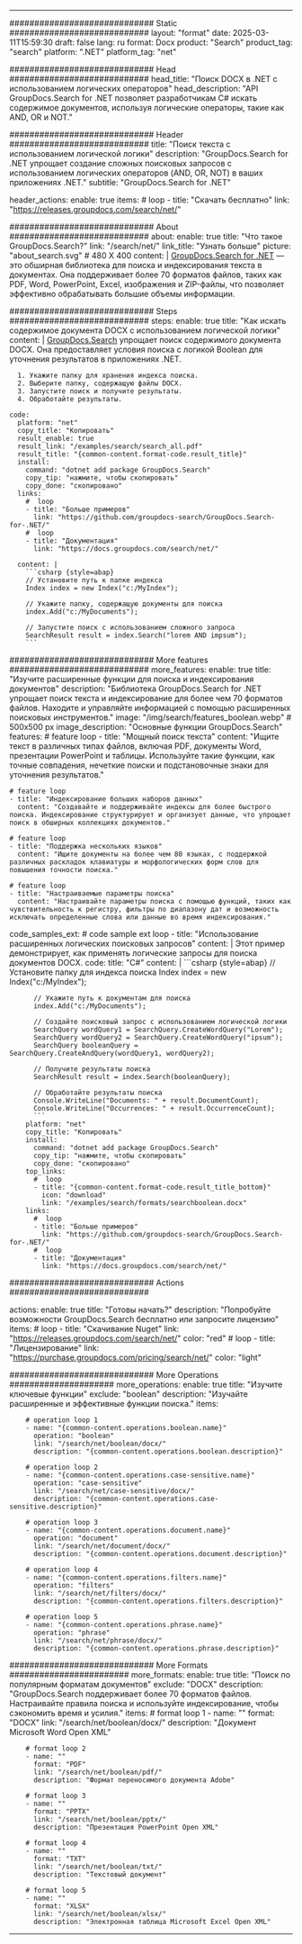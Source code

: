 
---
############################# Static ############################
layout: "format"
date:  2025-03-11T15:59:30
draft: false
lang: ru
format: Docx
product: "Search"
product_tag: "search"
platform: ".NET"
platform_tag: "net"

############################# Head ############################
head_title: "Поиск DOCX в .NET с использованием логических операторов"
head_description: "API GroupDocs.Search for .NET позволяет разработчикам C# искать содержимое документов, используя логические операторы, такие как AND, OR и NOT."

############################# Header ############################
title: "Поиск текста с использованием логической логики" 
description: "GroupDocs.Search for .NET упрощает создание сложных поисковых запросов с использованием логических операторов (AND, OR, NOT) в ваших приложениях .NET."
subtitle: "GroupDocs.Search for .NET" 

header_actions:
  enable: true
  items:
    #  loop
    - title: "Скачать бесплатно"
      link: "https://releases.groupdocs.com/search/net/"
      
############################# About ############################
about:
    enable: true
    title: "Что такое GroupDocs.Search?"
    link: "/search/net/"
    link_title: "Узнать больше"
    picture: "about_search.svg" # 480 X 400
    content: |
       [GroupDocs.Search for .NET](/search/net/) — это обширная библиотека для поиска и индексирования текста в документах. Она поддерживает более 70 форматов файлов, таких как PDF, Word, PowerPoint, Excel, изображения и ZIP-файлы, что позволяет эффективно обрабатывать большие объемы информации.

############################# Steps ############################
steps:
    enable: true
    title: "Как искать содержимое документа DOCX с использованием логической логики"
    content: |
      [GroupDocs.Search](/search/net/) упрощает поиск содержимого документа DOCX. Она предоставляет условия поиска с логикой Boolean для уточнения результатов в приложениях .NET.
      
      1. Укажите папку для хранения индекса поиска.
      2. Выберите папку, содержащую файлы DOCX.
      3. Запустите поиск и получите результаты.
      4. Обработайте результаты.
   
    code:
      platform: "net"
      copy_title: "Копировать"
      result_enable: true
      result_link: "/examples/search/search_all.pdf"
      result_title: "{common-content.format-code.result_title}"
      install:
        command: "dotnet add package GroupDocs.Search"
        copy_tip: "нажмите, чтобы скопировать"
        copy_done: "скопировано"
      links:
        #  loop
        - title: "Больше примеров"
          link: "https://github.com/groupdocs-search/GroupDocs.Search-for-.NET/"
        #  loop
        - title: "Документация"
          link: "https://docs.groupdocs.com/search/net/"
          
      content: |
        ```csharp {style=abap}
        // Установите путь к папке индекса
        Index index = new Index("c:/MyIndex");

        // Укажите папку, содержащую документы для поиска
        index.Add("c:/MyDocuments");

        // Запустите поиск с использованием сложного запроса
        SearchResult result = index.Search("lorem AND impsum");
        ```            

############################# More features ############################
more_features:
  enable: true
  title: "Изучите расширенные функции для поиска и индексирования документов"
  description: "Библиотека GroupDocs.Search for .NET упрощает поиск текста и индексирование для более чем 70 форматов файлов. Находите и управляйте информацией с помощью расширенных поисковых инструментов."
  image: "/img/search/features_boolean.webp" # 500x500 px
  image_description: "Основные функции GroupDocs.Search"
  features:
    # feature loop
    - title: "Мощный поиск текста"
      content: "Ищите текст в различных типах файлов, включая PDF, документы Word, презентации PowerPoint и таблицы. Используйте такие функции, как точные совпадения, нечеткие поиски и подстановочные знаки для уточнения результатов."

    # feature loop
    - title: "Индексирование больших наборов данных"
      content: "Создавайте и поддерживайте индексы для более быстрого поиска. Индексирование структурирует и организует данные, что упрощает поиск в обширных коллекциях документов."

    # feature loop
    - title: "Поддержка нескольких языков"
      content: "Ищите документы на более чем 80 языках, с поддержкой различных раскладок клавиатуры и морфологических форм слов для повышения точности поиска."

    # feature loop
    - title: "Настраиваемые параметры поиска"
      content: "Настраивайте параметры поиска с помощью функций, таких как чувствительность к регистру, фильтры по диапазону дат и возможность исключать определенные слова или данные во время индексирования."
      
  code_samples_ext:
    # code sample ext loop
    - title: "Использование расширенных логических поисковых запросов"
      content: |
        Этот пример демонстрирует, как применять логические запросы для поиска документов DOCX.
      code:
        title: "C#"
        content: |
          ```csharp {style=abap}
          // Установите папку для индекса поиска
          Index index = new Index("c:/MyIndex");
              
          // Укажите путь к документам для поиска
          index.Add("c:/MyDocuments");

          // Создайте поисковый запрос с использованием логической логики
          SearchQuery wordQuery1 = SearchQuery.CreateWordQuery("Lorem");
          SearchQuery wordQuery2 = SearchQuery.CreateWordQuery("ipsum");
          SearchQuery booleanQuery = SearchQuery.CreateAndQuery(wordQuery1, wordQuery2);

          // Получите результаты поиска
          SearchResult result = index.Search(booleanQuery);
          
          // Обработайте результаты поиска
          Console.WriteLine("Documents: " + result.DocumentCount);
          Console.WriteLine("Occurrences: " + result.OccurrenceCount);
          ```
        platform: "net"
        copy_title: "Копировать"
        install:
          command: "dotnet add package GroupDocs.Search"
          copy_tip: "нажмите, чтобы скопировать"
          copy_done: "скопировано"
        top_links:
          #  loop
          - title: "{common-content.format-code.result_title_bottom}"
            icon: "download"
            link: "/examples/search/formats/searchboolean.docx"
        links:
          #  loop
          - title: "Больше примеров"
            link: "https://github.com/groupdocs-search/GroupDocs.Search-for-.NET/"
          #  loop
          - title: "Документация"
            link: "https://docs.groupdocs.com/search/net/"
            

            


############################# Actions ############################

actions:
  enable: true
  title: "Готовы начать?"
  description: "Попробуйте возможности GroupDocs.Search бесплатно или запросите лицензию"
  items:
    #  loop
    - title: "Скачивание Nuget"
      link: "https://releases.groupdocs.com/search/net/"
      color: "red"
        #  loop
    - title: "Лицензирование"
      link: "https://purchase.groupdocs.com/pricing/search/net/"
      color: "light"


############################# More Operations #####################
more_operations:
    enable: true
    title: "Изучите ключевые функции"
    exclude: "boolean"
    description: "Изучайте расширенные и эффективные функции поиска."
    items: 
          
        # operation loop 1
        - name: "{common-content.operations.boolean.name}"
          operation: "boolean"
          link: "/search/net/boolean/docx/"
          description: "{common-content.operations.boolean.description}"

        # operation loop 2
        - name: "{common-content.operations.case-sensitive.name}"
          operation: "case-sensitive"
          link: "/search/net/case-sensitive/docx/"
          description: "{common-content.operations.case-sensitive.description}"

        # operation loop 3
        - name: "{common-content.operations.document.name}"
          operation: "document"
          link: "/search/net/document/docx/"
          description: "{common-content.operations.document.description}"

        # operation loop 4
        - name: "{common-content.operations.filters.name}"
          operation: "filters"
          link: "/search/net/filters/docx/"
          description: "{common-content.operations.filters.description}"

        # operation loop 5
        - name: "{common-content.operations.phrase.name}"
          operation: "phrase"
          link: "/search/net/phrase/docx/"
          description: "{common-content.operations.phrase.description}"
          
        
          
############################# More Formats ########################
more_formats:
    enable: true
    title: "Поиск по популярным форматам документов"
    exclude: "DOCX"
    description: "GroupDocs.Search поддерживает более 70 форматов файлов. Настраивайте правила поиска и используйте индексирование, чтобы сэкономить время и усилия."
    items: 
        # format loop 1
        - name: ""
          format: "DOCX"
          link: "/search/net/boolean/docx/"
          description: "Документ Microsoft Word Open XML"
          
        # format loop 2
        - name: ""
          format: "PDF"
          link: "/search/net/boolean/pdf/"
          description: "Формат переносимого документа Adobe"
          
        # format loop 3
        - name: ""
          format: "PPTX"
          link: "/search/net/boolean/pptx/"
          description: "Презентация PowerPoint Open XML"

        # format loop 4
        - name: ""
          format: "TXT"
          link: "/search/net/boolean/txt/"
          description: "Текстовый документ"
          
        # format loop 5
        - name: ""
          format: "XLSX"
          link: "/search/net/boolean/xlsx/"
          description: "Электронная таблица Microsoft Excel Open XML"
  

---